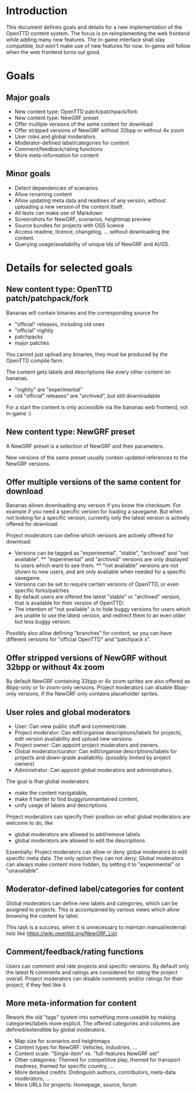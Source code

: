 # Introduction

This document defines goals and details for a new implementation of the OpenTTD content system.
The focus is on reimplementing the web frontend while adding many new features.
The in-game interface shall stay compatible, but won't make use of new features for now.
In-game will follow when the web frontend turns out good.

# Goals

## Major goals

* New content type: OpenTTD patch/patchpack/fork
* New content type: NewGRF preset
* Offer multiple versions of the same content for download
* Offer stripped versions of NewGRF without 32bpp or without 4x zoom
* User roles and global moderators
* Moderator-defined label/categories for content
* Comment/feedback/rating functions
* More meta-information for content

## Minor goals
* Detect dependencies of scenarios
* Allow renaming content
* Allow updating meta data and readmes of any version, without uploading a new version of the content itself.
* All texts can make use of Markdown
* Screenshots for NewGRF, scenarios, heightmap preview
* Source bundles for projects with OSS licence
* Access readme, licence, changelog, ... without downloading the content.
* Querying usage/availability of unique Ids of NewGRF and AI/GS.


# Details for selected goals

## New content type: OpenTTD patch/patchpack/fork

Bananas will contain binaries and the corresponding source for
* "official" releases, including old ones
* "official" nightly
* patchpacks
* major patches

You cannot just upload any binaries, they must be produced by the OpenTTD compile farm.

The content gets labels and descriptions like every other content on bananas.
* "nightly" are "experimental"
* old "official" releases" are "archived", but still downloadable

For a start the content is only accessible via the bananas web frontend, not in-game :)

## New content type: NewGRF preset

A NewGRF preset is a selection of NewGRF and their parameters.

New versions of the same preset usually contain updated references to the NewGRF versions.

## Offer multiple versions of the same content for download

Bananas allows downloading any version if you know the checksum. For example if you need a specific version for loading a savegame.
But when not looking for a specific version, currently only the latest version is actively offered for download.

Project moderators can define which versions are actively offered for download:
* Versions can be tagged as "experimental", "stable", "archived" and "not available".
** "experimental" and "archived" versions are only displayed to users which want to see them.
** "not available" versions are not shown to new users, and are only available when needed for a specific savegame.
* Versions can be set to require certain versions of OpenTTD, or even specific forks/patches.
* By default users are offered the latest "stable" or "archived" version, that is available for their version of OpenTTD:
* The intention of "not available" is to hide buggy versions for users which are unable to use the latest version, and redirect them to an even older but less buggy version.

Possibly also allow defining "branches" for content, so you can have different versions for "official OpenTTD" and "patchpack x".

## Offer stripped versions of NewGRF without 32bpp or without 4x zoom

By default NewGRF containing 32bpp or 4x zoom sprites are also offered as 8bpp-only or 1x-zoom-only versions.
Project moderators can disable 8bpp-only versions, if the NewGRF only contains placeholder sprites.

## User roles and global moderators

* User: Can view public stuff and comment/rate.
* Project moderator: Can edit/organise descriptions/labels for projects, edit version availability and upload new versions.
* Project owner: Can appoint project moderators and owners.
* Global moderator/curator: Can edit/organise descriptions/labels for projects and down-grade availability. (possibly limited by project owners)
* Administrator: Can appoint global moderators and administrators.

The goal is that global moderators
* make the content navigatable,
* make it harder to find buggy/unmaintained content,
* unify usage of labels and descriptions.

Project moderators can specify their position on what global moderators are welcome to do, like
* global moderators are allowed to add/remove labels
* global moderators are allowed to edit the descriptions

Essentially: Project moderators can allow or deny global moderators to edit specific meta data.
The only option they can not deny: Global moderators can always make content more hidden, by setting it to "experimental" or "unavailable".

## Moderator-defined label/categories for content

Global moderators can define new labels and categories, which can be assigned to projects.
This is accompanied by various views which allow browsing the content by label.

This task is a success, when it is unnecessary to maintain manual/external lists like https://wiki.openttd.org/NewGRF_List

## Comment/feedback/rating functions

Users can comment and rate projects and specific versions.
By default only the latest N comments and ratings are considered for rating the project overall.
Project moderators can disable comments and/or ratings for their project, if they feel like it.

## More meta-information for content

Rework the old "tags" system into something more useable by making categories/labels more explicit.
The offered categories and columns are defined/extendible by global moderators.

* Map size for scenarios and heightmaps
* Content types for NewGRF: Vehicles, Industries, ...
* Content scale: "Single-item" vs. "full-features NewGRF set"
* Other categories: Themed for competitive play, themed for transport madness, themed for specific country, ...
* More detailed credits: Distinguish authors, contributors, meta-data moderators, ...
* More URLs for projects: Homepage, source, forum
